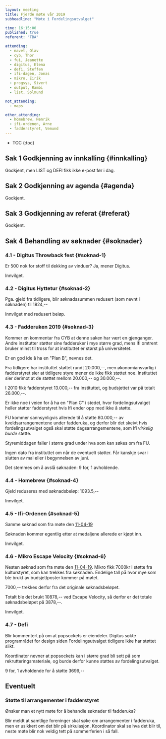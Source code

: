 ```yaml
---
layout: meeting
title: Fjerde møte vår 2019
subheadline: "Møte i Fordelingsutvalget"

time: 16:15:00
published: true
referent: "TBA"

attending:
  - navet, Olav
  - cyb, Thor
  - fui, Jeanette
  - digitus, Elena
  - defi, Steffen
  - ifi-dagen, Jonas
  - mikro, Eirik
  - progsys, Sivert
  - output, Rambi
  - list, Solmund

not_attending:
  - maps

other_attending:
  - homebrew, Henrik
  - ifi-ordenen, Arne
  - fadderstyret, Vemund
---
```


* TOC
{:toc}


## Sak 1 Godkjenning av innkalling {#innkalling}
Godkjent, men LIST og DEFI fikk ikke e-post før i dag.

## Sak 2 Godkjenning av agenda {#agenda}
Godkjent.

## Sak 3 Godkjenning av referat {#referat}
Godkjent.

## Sak 4 Behandling av søknader {#soknader}

### 4.1 - Digitus Throwback fest {#soknad-1}
Er 500 nok for stoff til dekking av vinduer? Ja, mener Digitus.

Innvilget.

### 4.2 - Digitus Hyttetur {#soknad-2}
Pga. gjeld fra tidligere, blir søknadssummen redusert (som nevnt i søknaden)
til 1824,--

Innvilget med redusert beløp.

### 4.3 - Fadderuken 2019 {#soknad-3}
Kommer en kommentar fra CYB at denne saken har vært en gjenganger. Andre
institutter støtter sine fadderuker i mye større grad, mens Ifi omtrent bruker 
minst til tross for at instituttet er størst på universitetet.

Er en god ide å ha en "Plan B", nevnes det.

Fra tidligere har instituttet støttet rundt 20.000,--, men økonomiansvarlig
i fadderstyret sier at tidligere styre mener de ikke fikk støttet noe.
Instituttet sier derimot at de støttet mellom 20.000,-- og 30.000,--.

I 2010 fikk fadderstyret 13.000,-- fra instituttet, og budsjettet var på
totalt 26.000,--.

Er ikke noe i veien for å ha en "Plan C" i stedet, hvor fordelingsutvalget
heller støtter fadderstyret hvis Ifi ender opp med ikke å støtte.

FU kommer sannsynligvis allerede til å støtte 80.000,-- av kveldsarrangementene
under fadderuka, og derfor blir det skeivt hvis fordelingsutvalget også skal
støtte dagsarrangementene, som Ifi _virkelig burde_ støtte.

Styremiddagen faller i større grad under hva som kan søkes om fra FU.

Ingen dato fra instituttet om når de eventuelt støtter. Får kanskje svar
i slutten av mai eller i begynnelsen av juni.

Det stemmes om å avslå søknaden: 9 for, 1 avholdende.

### 4.4 - Homebrew {#soknad-4}
Gjeld reduseres med søknadsbeløp: 1093.5,--

Innvilget.

### 4.5 - Ifi-Ordenen {#soknad-5}
Samme søknad som fra møte den [11-04-19](https://fordelingsutvalget.org/posts/2019/2019-04-11-Tredje_m%C3%B8te/)

Søknaden kommer egentlig etter at medaljene allerede er kjøpt inn.

Innvilget.

### 4.6 - Mikro Escape Velocity {#soknad-6}
Nesten søknad som fra møte den [11-04-19](https://fordelingsutvalget.org/posts/2019/2019-04-11-Tredje_m%C3%B8te/). Mikro fikk 7000kr i støtte fra kulturstyret, som kan trekkes fra søknaden. Endelige tall på hvor mye som ble brukt av budsjettposter kommer på møtet.

7000,-- trekkes derfor fra det originale søknadsbeløpet.

Totalt ble det brukt 10878,-- ved Escape Velocity, så derfor er det totale
søknadsbeløpet på 3878,--.

Innvilget.

### 4.7 - Defi

Blir kommentert på om at popsockets er eiendeler. Digitus søkte programrådet
for design siden Fordelingsutvalget tidligere ikke har støttet slikt.

Koordinator nevner at popsockets kan i større grad bli sett på som
rekrutteringsmateriale, og burde derfor kunne støttes av fordelingsutvalget.

9 for, 1 avholdende for å støtte 3699,--

## Eventuelt

### Støtte til arrangementer i fadderstyret
Ønsker man et nytt møte for å behandle søknader til fadderuka?

Blir meldt at samtlige foreninger skal søke om arrangementer i fadderuka, men
er usikkert om det blir på sirkulasjon. Koordinator skal se hva det blir til,
neste møte blir nok veldig tett på sommerferien i så fall.

